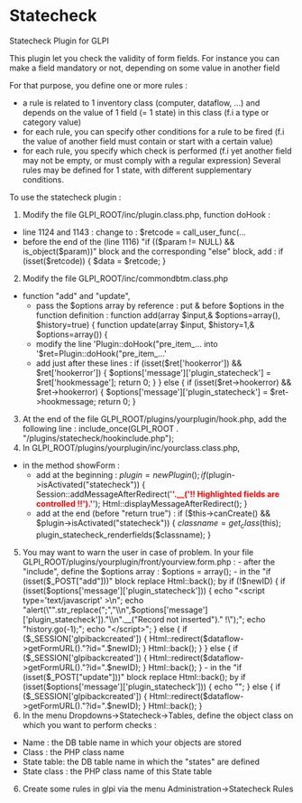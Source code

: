 # Statecheck
Statecheck Plugin for GLPI

This plugin let you check the validity of form fields.
For instance you can make a field mandatory or not, depending on some value in another field

For that purpose, you define one or more rules :
- a rule is related to 1 inventory class (computer, dataflow, ...) and depends on the value of 1 field (= 1 state) in this class (f.i a type or category value)
- for each rule, you can specify other conditions for a rule to be fired (f.i the value of another field must contain or start with a certain value)
- for each rule, you specify which check is performed (f.i yet another field may not be empty, or must comply with a regular expression)
Several rules may be defined for 1 state, with different supplementary conditions.

To use the statecheck plugin :
1. Modify the file GLPI_ROOT/inc/plugin.class.php, function doHook :
- line 1124 and 1143 : change to : $retcode = call_user_func(...
- before the end of the (line 1116) "if (($param != NULL) && is_object($param))" block and the corresponding "else" block, add : 
		if (isset($retcode)) {
			$data = $retcode;
		}
2. Modify the file GLPI_ROOT/inc/commondbtm.class.php
- function "add" and "update", 
	* pass the $options array by reference : put & before $options in the function definition :
		function add(array $input,& $options=array(), $history=true) {
		function update(array $input, $history=1,& $options=array()) {
	* modify the line 'Plugin::doHook("pre_item_... into '$ret=Plugin::doHook("pre_item_...'
	* add just after these lines :
		if (isset($ret['hookerror']) && $ret['hookerror']) {
			$options['message']['plugin_statecheck'] = $ret['hookmessage'];
			return 0;
		}
	  } else {
		if (isset($ret->hookerror) && $ret->hookerror) {
			$options['message']['plugin_statecheck'] = $ret->hookmessage;
			return 0;
		}
3. At the end of the file GLPI_ROOT/plugins/yourplugin/hook.php, add the following line : 
include_once(GLPI_ROOT . "/plugins/statecheck/hookinclude.php");
4. In GLPI_ROOT/plugins/yourplugin/inc/yourclass.class.php, 
- in the method showForm :
	* add at the beginning :
		$plugin = new Plugin();
		if ($plugin->isActivated("statecheck")) {
			Session::addMessageAfterRedirect('<font color="red"><b>'.__('!! Highlighted fields are controlled !!').'</b></font>');
			Html::displayMessageAfterRedirect();
		}
	* add at the end (before "return true") :
		if ($this->canCreate() && $plugin->isActivated("statecheck")) {
			$classname = get_class($this);
			plugin_statecheck_renderfields($classname);
		}
 

5. You may want to warn the user in case of problem.
	In your file GLPI_ROOT/plugins/yourplugin/front/yourview.form.php :
		- after the "include", define the $options array :
			$options = array();
		- in the "if (isset($_POST["add"]))" block replace 
			Html::back();
			by 
			if (!$newID) {
				if (isset($options['message']['plugin_statecheck'])) {
					echo "<script type='text/javascript' >\n";
					echo "alert(\"".str_replace(";","\\n",$options['message']['plugin_statecheck'])."\\n".__("Record not inserted")." !\");";
					echo "history.go(-1);";
					echo "</script>";
				}
				else {
					if ($_SESSION['glpibackcreated']) {
						Html::redirect($dataflow->getFormURL()."?id=".$newID);
					}
					Html::back();
				}
			} else {
				if ($_SESSION['glpibackcreated']) {
					Html::redirect($dataflow->getFormURL()."?id=".$newID);
				}
				Html::back();
			}
		- in the "if (isset($_POST["update"]))" block replace 
			Html::back();
			by 
			if (isset($options['message']['plugin_statecheck'])) {
				echo "<script type='text/javascript' >\n";
				echo "alert(\"".str_replace(";","\\n",$options['message']['plugin_statecheck'])."\\n".__("Record not updated")." !\");";
				echo "history.go(-1);";
				echo "</script>";
			}
			else {
				if ($_SESSION['glpibackcreated']) {
					Html::redirect($dataflow->getFormURL()."?id=".$newID);
				}
				Html::back();
			}
5. In the menu Dropdowns->Statecheck->Tables, define the object class on which you want to perform checks :
- Name : the DB table name in which your objects are stored
- Class : the PHP class name
- State table: the DB table name in which the "states" are defined
- State class : the PHP class name of this State table
6. Create some rules in glpi via the menu Administration->Statecheck Rules